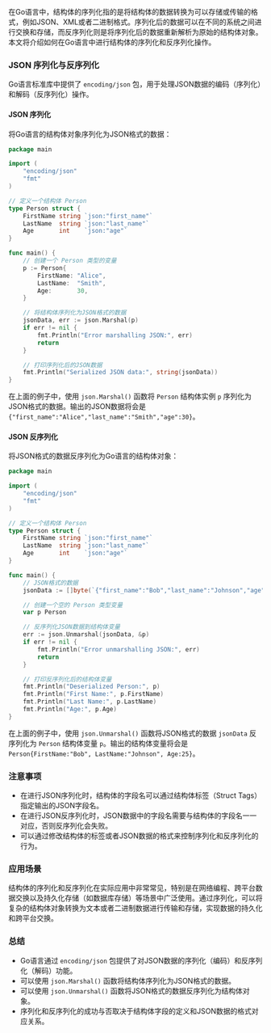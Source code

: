 在Go语言中，结构体的序列化指的是将结构体的数据转换为可以存储或传输的格式，例如JSON、XML或者二进制格式。序列化后的数据可以在不同的系统之间进行交换和存储，而反序列化则是将序列化后的数据重新解析为原始的结构体对象。本文将介绍如何在Go语言中进行结构体的序列化和反序列化操作。

### JSON 序列化与反序列化

Go语言标准库中提供了 `encoding/json` 包，用于处理JSON数据的编码（序列化）和解码（反序列化）操作。

#### JSON 序列化

将Go语言的结构体对象序列化为JSON格式的数据：

```go
package main

import (
    "encoding/json"
    "fmt"
)

// 定义一个结构体 Person
type Person struct {
    FirstName string `json:"first_name"`
    LastName  string `json:"last_name"`
    Age       int    `json:"age"`
}

func main() {
    // 创建一个 Person 类型的变量
    p := Person{
        FirstName: "Alice",
        LastName:  "Smith",
        Age:       30,
    }

    // 将结构体序列化为JSON格式的数据
    jsonData, err := json.Marshal(p)
    if err != nil {
        fmt.Println("Error marshalling JSON:", err)
        return
    }

    // 打印序列化后的JSON数据
    fmt.Println("Serialized JSON data:", string(jsonData))
}
```

在上面的例子中，使用 `json.Marshal()` 函数将 `Person` 结构体实例 `p` 序列化为JSON格式的数据。输出的JSON数据将会是 `{"first_name":"Alice","last_name":"Smith","age":30}`。

#### JSON 反序列化

将JSON格式的数据反序列化为Go语言的结构体对象：

```go
package main

import (
    "encoding/json"
    "fmt"
)

// 定义一个结构体 Person
type Person struct {
    FirstName string `json:"first_name"`
    LastName  string `json:"last_name"`
    Age       int    `json:"age"`
}

func main() {
    // JSON格式的数据
    jsonData := []byte(`{"first_name":"Bob","last_name":"Johnson","age":25}`)

    // 创建一个空的 Person 类型变量
    var p Person

    // 反序列化JSON数据到结构体变量
    err := json.Unmarshal(jsonData, &p)
    if err != nil {
        fmt.Println("Error unmarshalling JSON:", err)
        return
    }

    // 打印反序列化后的结构体变量
    fmt.Println("Deserialized Person:", p)
    fmt.Println("First Name:", p.FirstName)
    fmt.Println("Last Name:", p.LastName)
    fmt.Println("Age:", p.Age)
}
```

在上面的例子中，使用 `json.Unmarshal()` 函数将JSON格式的数据 `jsonData` 反序列化为 `Person` 结构体变量 `p`。输出的结构体变量将会是 `Person{FirstName:"Bob", LastName:"Johnson", Age:25}`。

### 注意事项

- 在进行JSON序列化时，结构体的字段名可以通过结构体标签（Struct Tags）指定输出的JSON字段名。
- 在进行JSON反序列化时，JSON数据中的字段名需要与结构体的字段名一一对应，否则反序列化会失败。
- 可以通过修改结构体的标签或者JSON数据的格式来控制序列化和反序列化的行为。

### 应用场景

结构体的序列化和反序列化在实际应用中非常常见，特别是在网络编程、跨平台数据交换以及持久化存储（如数据库存储）等场景中广泛使用。通过序列化，可以将复杂的结构体对象转换为文本或者二进制数据进行传输和存储，实现数据的持久化和跨平台交换。

### 总结

- Go语言通过 `encoding/json` 包提供了对JSON数据的序列化（编码）和反序列化（解码）功能。
- 可以使用 `json.Marshal()` 函数将结构体序列化为JSON格式的数据。
- 可以使用 `json.Unmarshal()` 函数将JSON格式的数据反序列化为结构体对象。
- 序列化和反序列化的成功与否取决于结构体字段的定义和JSON数据的格式对应关系。